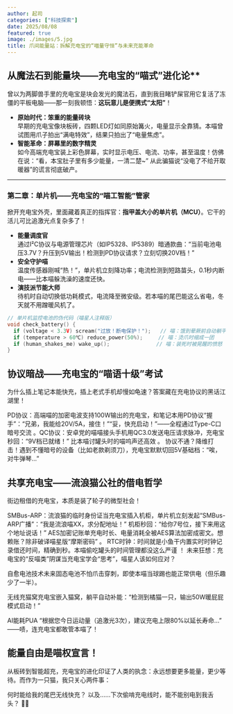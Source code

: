 ```yaml
---
author: 起司
categories: ["科技探索"]  
date: 2025/08/08  
featured: true  
image: ./images/5.jpg
title: 爪间能量站：拆解充电宝的“喵量守恒”与未来充能革命  
---
```


## 从魔法石到能量块——充电宝的“喵式”进化论**  
曾以为两脚兽手里的充电宝是块会发光的魔法石，直到我目睹铲屎官用它复活了冻僵的平板电脑——那一刻我顿悟：**这玩意儿是便携式“太阳”**！  

- **原始时代：笨重的能量砖块**  
  早期的充电宝像块板砖，四颗LED灯如同原始篝火，电量显示全靠猜。本喵曾试图用爪子拍出“满电特效”，结果只拍出了“电量焦虑”。  
- **智能革命：屏幕里的数字精灵**  
  如今高端充电宝装上彩色屏幕，实时显示电压、电流、功率，甚至温度！仿佛在说：“看，本宝肚子里有多少能量，一清二楚~” 从此骗猫说“没电了不给开取暖器”的谎言彻底破产。  

---

### **第二章：单片机——充电宝的“喵工智能”管家**  
掀开充电宝外壳，里面藏着真正的指挥官：**指甲盖大小的单片机（MCU）**。它干的活儿可比追激光点复杂多了！  

- **能量调度官**  
  通过I²C协议与电源管理芯片（如IP5328、IP5389）暗通款曲：“当前电池电压3.7V？升压到5V输出！检测到PD协议请求？立刻切换20V档！”
- **安全守护喵**  
  温度传感器刚喊“热！”，单片机立刻降功率；电流检测到短路苗头，0.1秒内断电——比本喵躲洗澡的速度还快。  
- **演技派节能大师**  
  待机时自动切换低功耗模式，电流降至微安级。若本喵的尾巴能这么省电，冬天就不用蹭暖风机了。  

```c
// 单片机监控电池的伪代码（喵星人注释版）
void check_battery() {
  if (voltage < 3.3V) scream("过放！断电保护！");   // 喵：饿到晕厥前自动躺平
  if (temperature > 60℃) reduce_power(50%);     // 喵：烫爪时缩成一团
  if (human_shakes_me) wake_up();               // 喵：装死时被晃醒的愤怒
}
```

## 协议暗战——充电宝的“喵语十级”考试​

为什么插上笔记本能快充，插上老式手机却慢如龟速？答案藏在充电协议的黑话江湖里！

​PD协议：高端喵的加密电波​支持100W输出的充电宝，和笔记本用PD协议“握手”：“兄弟，我能给20V/5A，接住！”“妥，快充启动！”——全程通过Type-C口暗号交流
。
​QC协议：安卓党的喵喵接头​手机用QC3.0发送电压请求脉冲，充电宝秒回：“9V档已就绪！” 比本喵讨罐头时的喵呜声还高效
。
​协议不通？降维打击！​​
遇到不懂暗号的设备（比如老款剃须刀），充电宝默默切回5V基础档：“唉，对牛弹琴…”

## 共享充电宝——流浪猫公社的借电哲学​
街边租借的充电宝，本质是装了轮子的微型社会​！

​SMBus-ARP：流浪猫的临时身份证​
当充电宝插入机柜，单片机立刻发起“SMBus-ARP广播”：“我是流浪喵XX，求分配地址！” 机柜秒回：“给你7号位，接下来用这个地址说话！”
​AES加密记账单​
充电时长、电量消耗全被AES算法加密成密文。想赖账？除非破译喵星版“摩斯密码”
。
​RTC时钟：时间就是小鱼干​
内置实时时钟记录借还时间，精确到秒。本喵偷吃罐头的时间管理都没这么严谨
！
​未来狂想：充电宝的“反喵类”阴谋​
当充电宝学会“思考”，喵星人该如何应对？

​自愈电池技术​
未来固态电池不怕爪击穿刺，即使本喵当球踢也能正常供电（但乐趣少了一半）。

​无线充猫窝​
充电宝嵌入猫窝，躺平自动补能：“检测到橘猫一只，输出50W暖屁屁模式启动！”

​AI能耗PUA​
“根据您今日运动量（追激光3次），建议充电上限80%以延长寿命…” ——啧，连充电宝都敢管本喵了！

## 能量自由是喵权宣言！​​

从板砖到智能超充，充电宝的进化印证了人类的执念：​永远想要更多能量，更少等待。而作为一只猫，我只关心两件事：

何时能给我的尾巴无线快充？
以及……
​下次偷啃充电线时，能不能别电到我舌头？​​ 🔋🐾